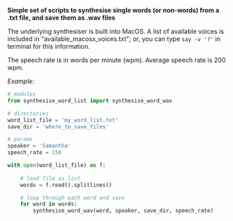 __Simple set of scripts to synthesise single words (or non-words)
from a .txt file, and save them as .wav files__

The underlying synthesiser is built into MacOS. A list of available voices is included in "available_macosx_voices.txt"; or, you can type `say -v '?'` in terminal for this information.

The speech rate is in words per minute (wpm). Average speech rate is 200 wpm.

_Example:_

```python
# modules
from synthesise_word_list import synthesise_word_wav

# directories
word_list_file = 'my_word_list.txt'
save_dir = 'where_to_save_files'

# params
speaker = 'Samantha'
speech_rate = 150

with open(word_list_file) as f:
    
    # load file as list
    words = f.read().splitlines()

    # loop through each word and save
    for word in words:
		synthesise_word_wav(word, speaker, save_dir, speech_rate)
```